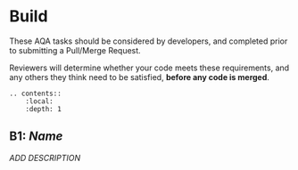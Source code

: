 # Build

These AQA tasks should be considered by developers, and completed prior to submitting a Pull/Merge Request.

Reviewers will determine whether your code meets these requirements, and any others they think need to be satisfied,
**before any code is merged**.

<!-- Use reStructuredText contents directive to generate a local contents -->
```eval_rst
.. contents::
    :local:
    :depth: 1
```

## B1: _Name_

_ADD DESCRIPTION_
